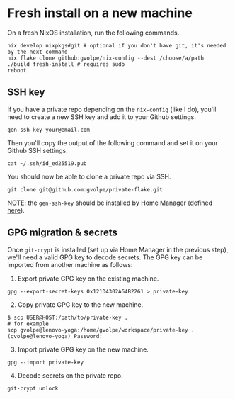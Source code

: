 # Fresh install on a new machine

On a fresh NixOS installation, run the following commands.

```console
nix develop nixpkgs#git # optional if you don't have git, it's needed by the next command
nix flake clone github:gvolpe/nix-config --dest /choose/a/path
./build fresh-install # requires sudo
reboot
```

## SSH key

If you have a private repo depending on the `nix-config` (like I do), you'll need to create a new SSH key and add it to your Github settings.

```console
gen-ssh-key your@email.com
```

Then you'll copy the output of the following command and set it on your Github SSH settings.

```console
cat ~/.ssh/id_ed25519.pub
```

You should now be able to clone a private repo via SSH.

```console
git clone git@github.com:gvolpe/private-flake.git
```

NOTE: the `gen-ssh-key` should be installed by Home Manager (defined [here](../home/scripts/gen-ssh-key.nix)).

## GPG migration & secrets

Once `git-crypt` is installed (set up via Home Manager in the previous step), we'll need a valid GPG key to decode secrets. The GPG key can be imported from another machine as follows:

1. Export private GPG key on the existing machine.

```console
gpg --export-secret-keys 0x121D4302A64B2261 > private-key
```

2. Copy private GPG key to the new machine.

```console
$ scp USER@HOST:/path/to/private-key .
# for example
scp gvolpe@lenovo-yoga:/home/gvolpe/workspace/private-key .
(gvolpe@lenovo-yoga) Password:
```

3. Import private GPG key on the new machine.

```console
gpg --import private-key
```

4. Decode secrets on the private repo.

```console
git-crypt unlock
```
